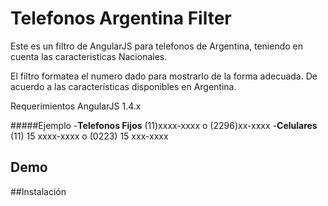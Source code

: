 # Telefonos Argentina Filter
 
Este es un filtro de AngularJS para telefonos de Argentina, teniendo en cuenta las caracteristicas Nacionales.

El filtro formatea el numero dado para mostrarlo de la forma adecuada. De acuerdo a las características disponibles en Argentina.

Requerimientos
	AngularJS 1.4.x

#####Ejemplo 
-**Telefonos Fijos** (11)xxxx-xxxx o (2296)xx-xxxx 
-**Celulares** (11) 15 xxxx-xxxx o (0223) 15 xxx-xxxx

## Demo
##Instalación


